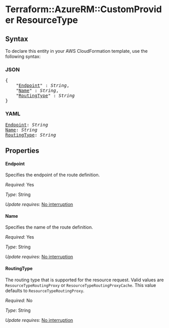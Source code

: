 # Terraform::AzureRM::CustomProvider ResourceType

## Syntax

To declare this entity in your AWS CloudFormation template, use the following syntax:

### JSON

<pre>
{
    "<a href="#endpoint" title="Endpoint">Endpoint</a>" : <i>String</i>,
    "<a href="#name" title="Name">Name</a>" : <i>String</i>,
    "<a href="#routingtype" title="RoutingType">RoutingType</a>" : <i>String</i>
}
</pre>

### YAML

<pre>
<a href="#endpoint" title="Endpoint">Endpoint</a>: <i>String</i>
<a href="#name" title="Name">Name</a>: <i>String</i>
<a href="#routingtype" title="RoutingType">RoutingType</a>: <i>String</i>
</pre>

## Properties

#### Endpoint

Specifies the endpoint of the route definition.

_Required_: Yes

_Type_: String

_Update requires_: [No interruption](https://docs.aws.amazon.com/AWSCloudFormation/latest/UserGuide/using-cfn-updating-stacks-update-behaviors.html#update-no-interrupt)

#### Name

Specifies the name of the route definition.

_Required_: Yes

_Type_: String

_Update requires_: [No interruption](https://docs.aws.amazon.com/AWSCloudFormation/latest/UserGuide/using-cfn-updating-stacks-update-behaviors.html#update-no-interrupt)

#### RoutingType

The routing type that is supported for the resource request. Valid values are `ResourceTypeRoutingProxy` or `ResourceTypeRoutingProxyCache`. This value defaults to `ResourceTypeRoutingProxy`.

_Required_: No

_Type_: String

_Update requires_: [No interruption](https://docs.aws.amazon.com/AWSCloudFormation/latest/UserGuide/using-cfn-updating-stacks-update-behaviors.html#update-no-interrupt)

